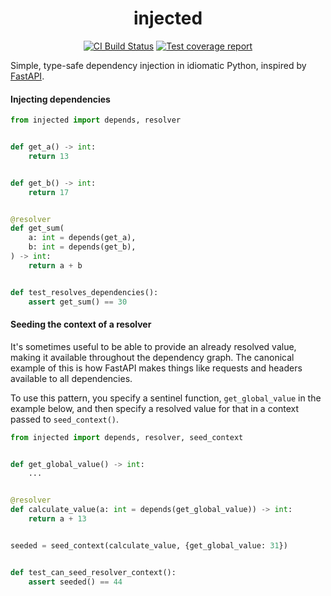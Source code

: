 <h1 align=center>injected</h1>

<p align=center>
    <a href=https://github.com/antonagestam/injected/actions?query=workflow%3ACI+branch%3Amain><img src=https://github.com/antonagestam/injected/workflows/CI/badge.svg alt="CI Build Status"></a>
    <a href=https://codecov.io/gh/antonagestam/injected><img src=https://codecov.io/gh/antonagestam/injected/branch/main/graph/badge.svg?token=GI8Z76HLYJ alt="Test coverage report"></a>
</p>

Simple, type-safe dependency injection in idiomatic Python, inspired by
[FastAPI][fastapi].

[fastapi]: https://fastapi.tiangolo.com/tutorial/dependencies/

#### Injecting dependencies

```python
from injected import depends, resolver


def get_a() -> int:
    return 13


def get_b() -> int:
    return 17


@resolver
def get_sum(
    a: int = depends(get_a),
    b: int = depends(get_b),
) -> int:
    return a + b


def test_resolves_dependencies():
    assert get_sum() == 30
```

#### Seeding the context of a resolver

It's sometimes useful to be able to provide an already resolved value, making it
available throughout the dependency graph. The canonical example of this is how FastAPI
makes things like requests and headers available to all dependencies.

To use this pattern, you specify a sentinel function, `get_global_value` in the example
below, and then specify a resolved value for that in a context passed to
`seed_context()`.

```python
from injected import depends, resolver, seed_context


def get_global_value() -> int:
    ...


@resolver
def calculate_value(a: int = depends(get_global_value)) -> int:
    return a + 13


seeded = seed_context(calculate_value, {get_global_value: 31})


def test_can_seed_resolver_context():
    assert seeded() == 44
```
